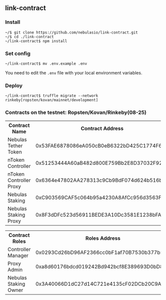 ## link-contract

### Install

```
~/$ git clone https://github.com/nebulasio/link-contract.git
~/$ cd ./link-contract
~/link-contract$ npm install
```

### Set config

```
~/link-contract$ mv .env.example .env
```

You need to edit the `.env` file with your local environment variables.


### Deploy

```
~/link-contract$ truffle migrate --network rinkeby[ropsten/kovan/mainnet/development]
```

### Contracts on the testnet: Ropsten/Kovan/Rinkeby(08-25)

<table>
	<tr>
        <th>Contract Name</th>
    	<th>Contract Address</th>
	</tr>
	<tr>
		<td> Nebulas Tether Token </td>
		<td> 0x53FAE6878086eA050cB0eB6322bD425C1774F675 </td>
	</tr>
	<tr>
		<td> nToken Controller </td>
		<td> 0x51253444A60aB482d800E759Bb2E8D37032F9298 </td>
	</tr>
	<tr>
		<td> nToken Controller Proxy </td>
		<td> 0x6364e47802AA278313c9Cb9BdF074d624b516bb9 </td>
	</tr>
	<tr>
		<td> Nebulas Staking </td>
		<td> 0xC903569CAF5c064b95a4230A8AfCc956d3563FFf </td>
	</tr>
	<tr>
		<td> Nebulas Staking Proxy </td>
		<td> 0x8F3dDFc523d56911BEDE3A10Dc3581E1238bFAca </td>
	</tr>
</table>

<table>
    <tr>
        <th> Contract Roles </th>
    	<th> Roles Address </th>
	</tr>
    <tr>
		<td> Controller Manager </td>
		<td> 0x0293Cd26bD96AF2366cc0bF1af70B7530b377b55</td>
	</tr>
	<tr>
		<td> Proxy Admin </td>
		<td> 0xa8d60176bdcd019242Bd942bcf8E389693D0bD80</td>
	</tr>
	<tr>
		<td> Nebulas Staking Owner </td>
		<td> 0x3A40066D1dC27d14C721e4135cF02DCb20C9AFE0</td>
	</tr>
</table>
